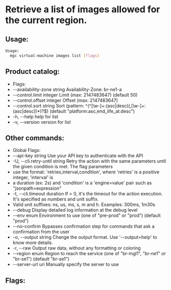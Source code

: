 # Retrieve a list of images allowed for the current region.

## Usage:
```bash
Usage:
  mgc virtual-machine images list [flags]
```

## Product catalog:
- Flags:
- --availability-zone string   Availability-Zone: br-ne1-a
- --control.limit integer       Limit (max: 2147483647) (default 50)
- --control.offset integer      Offset (max: 2147483647)
- --control.sort string         Sort (pattern: ^(^[\w-]+:(asc|desc)(,[\w-]+:(asc|desc))*)?$) (default "platform:asc,end_life_at:desc")
- -h, --help                       help for list
- -v, --version                    version for list

## Other commands:
- Global Flags:
- --api-key string           Use your API key to authenticate with the API
- -U, --cli.retry-until string   Retry the action with the same parameters until the given condition is met. The flag parameters
- use the format: 'retries,interval,condition', where 'retries' is a positive integer, 'interval' is
- a duration (ex: 2s) and 'condition' is a 'engine=value' pair such as "jsonpath=expression"
- -t, --cli.timeout duration     If > 0, it's the timeout for the action execution. It's specified as numbers and unit suffix.
- Valid unit suffixes: ns, us, ms, s, m and h. Examples: 300ms, 1m30s
- --debug                    Display detailed log information at the debug level
- --env enum                 Environment to use (one of "pre-prod" or "prod") (default "prod")
- --no-confirm               Bypasses confirmation step for commands that ask a confirmation from the user
- -o, --output string            Change the output format. Use '--output=help' to know more details.
- -r, --raw                      Output raw data, without any formatting or coloring
- --region enum              Region to reach the service (one of "br-mgl1", "br-ne1" or "br-se1") (default "br-se1")
- --server-url uri           Manually specify the server to use

## Flags:
```bash

```

